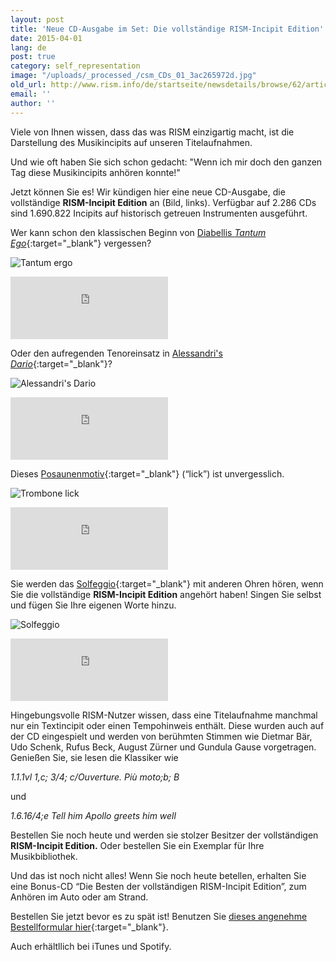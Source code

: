 ```yaml
---
layout: post
title: 'Neue CD-Ausgabe im Set: Die vollständige RISM-Incipit Edition'
date: 2015-04-01
lang: de
post: true
category: self_representation
image: "/uploads/_processed_/csm_CDs_01_3ac265972d.jpg"
old_url: http://www.rism.info/de/startseite/newsdetails/browse/62/article/64/new-cd-box-set-the-rism-complete-incipits-edition.html
email: ''
author: ''
---
```



Viele von Ihnen wissen, dass das was RISM einzigartig macht, ist die Darstellung des Musikincipits auf unseren Titelaufnahmen.

Und wie oft haben Sie sich schon gedacht: "Wenn ich mir doch den ganzen Tag diese Musikincipits anhören konnte!"

Jetzt können Sie es! Wir kündigen hier eine neue CD-Ausgabe, die vollständige **RISM-Incipit Edition** an (Bild, links). Verfügbar auf 2.286 CDs sind 1.690.822 Incipits auf historisch getreuen Instrumenten ausgeführt.

Wer kann schon den klassischen Beginn von [Diabellis _Tantum Ego_](https://opac.rism.info/search?id=600245067){:target="_blank"} vergessen?

![Tantum ergo](http://rism.info/fileadmin/content/news/Aprilscherz_2015/tantum.jpg)
<iframe width="50%" height="100" scrolling="no" frameborder="no" src="https://w.soundcloud.com/player/?url=https%3A//api.soundcloud.com/tracks/198573766&amp;auto_play=false&amp;hide_related=false&amp;show_comments=true&amp;show_user=true&amp;show_reposts=false&amp;visual=true"></iframe>

Oder den aufregenden Tenoreinsatz in [Alessandri's _Dario_](https://opac.rism.info/search?id=452002250){:target="_blank"}?

![Alessandri's Dario](http://rism.info/fileadmin/content/news/Aprilscherz_2015/dario.jpg)
<iframe width="50%" height="100" scrolling="no" frameborder="no" src="https://w.soundcloud.com/player/?url=https%3A//api.soundcloud.com/tracks/198573806&amp;auto_play=false&amp;hide_related=false&amp;show_comments=true&amp;show_user=true&amp;show_reposts=false&amp;visual=true"></iframe>

Dieses [Posaunenmotiv](https://opac.rism.info/search?id=851000292){:target="_blank"} (“lick”) ist unvergesslich.

![Trombone lick](http://rism.info/fileadmin/content/news/Aprilscherz_2015/trombone.jpg)
<iframe width="50%" height="100" scrolling="no" frameborder="no" src="https://w.soundcloud.com/player/?url=https%3A//api.soundcloud.com/tracks/198573785&amp;auto_play=false&amp;hide_related=false&amp;show_comments=true&amp;show_user=true&amp;show_reposts=false&amp;visual=true"></iframe>

Sie werden das [Solfeggio](https://opac.rism.info/search?id=850507984){:target="_blank"} mit anderen Ohren hören, wenn Sie die vollständige **RISM-Incipit Edition** angehört haben! Singen Sie selbst und fügen Sie Ihre eigenen Worte hinzu.



![Solfeggio](http://rism.info/fileadmin/content/news/Aprilscherz_2015/solfeggio.jpg)
<iframe width="50%" height="100" scrolling="no" frameborder="no" src="https://w.soundcloud.com/player/?url=https%3A//api.soundcloud.com/tracks/198573761&amp;auto_play=false&amp;hide_related=false&amp;show_comments=true&amp;show_user=true&amp;show_reposts=false&amp;visual=true"></iframe>

Hingebungsvolle RISM-Nutzer wissen, dass eine Titelaufnahme manchmal nur ein Textincipit oder einen Tempohinweis enthält. Diese wurden auch auf der CD eingespielt und werden von berühmten Stimmen wie Dietmar Bär, Udo Schenk, Rufus Beck, August Zürner und Gundula Gause vorgetragen. Genießen Sie, sie lesen die Klassiker wie

_1.1.1vl 1,c; 3/4; c/Ouverture. Più moto;b; B_

und



_1.6.16/4;e Tell him Apollo greets him well_

Bestellen Sie noch heute und werden sie stolzer Besitzer der vollständigen **RISM-Incipit Edition.** Oder bestellen Sie ein Exemplar für Ihre Musikbibliothek.

Und das ist noch nicht alles! Wenn Sie noch heute betellen, erhalten Sie eine Bonus-CD “Die Besten der vollständigen RISM-Incipit Edition”, zum Anhören im Auto oder am Strand.

Bestellen Sie jetzt bevor es zu spät ist! Benutzen Sie [dieses angenehme Bestellformular hier](https://opac.rism.info/search?id=452505866){:target="_blank"}.

Auch erhältllich bei iTunes und Spotify.



<script type="text/javascript">var switchTo5x=true;</script><script type="text/javascript" src="http://w.sharethis.com/button/buttons.js"></script><script type="text/javascript">stLight.options({publisher: "9b601438-1ce1-49d8-bfd7-9cff5df54c17", doNotHash: false, doNotCopy: false, hashAddressBar: false});</script>